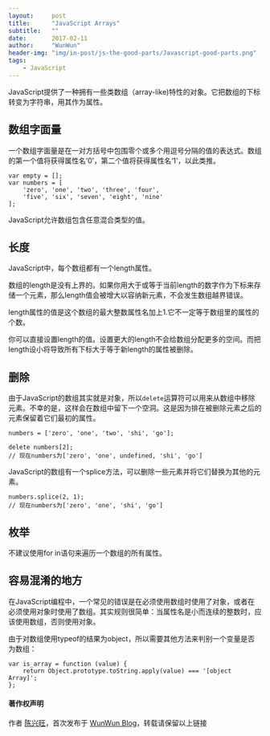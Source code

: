 ```yaml
---
layout:     post
title:      "JavaScript Arrays"
subtitle:   ""
date:       2017-02-11
author:     "WunWun"
header-img: "img/in-post/js-the-good-parts/Javascript-good-parts.png"
tags:
    - JavaScript
---
```



JavaScript提供了一种拥有一些类数组（array-like)特性的对象。它把数组的下标转变为字符串，用其作为属性。

## 数组字面量

一个数组字面量是在一对方括号中包围零个或多个用逗号分隔的值的表达式。数组的第一个值将获得属性名‘0’，第二个值将获得属性名‘1’，以此类推。

```
var empty = [];
var numbers = [
    'zero', 'one', 'two', 'three', 'four',
    'five', 'six', 'seven', 'eight', 'nine'
];
```

JavaScript允许数组包含任意混合类型的值。

## 长度

JavaScript中，每个数组都有一个length属性。

数组的length是没有上界的。如果你用大于或等于当前length的数字作为下标来存储一个元素，那么length值会被增大以容纳新元素，不会发生数组越界错误。

length属性的值是这个数组的最大整数属性名加上1.它不一定等于数组里的属性的个数。

你可以直接设置length的值。设置更大的length不会给数组分配更多的空间。而把length设小将导致所有下标大于等于新length的属性被删除。

## 删除

由于JavaScript的数组其实就是对象，所以`delete`运算符可以用来从数组中移除元素。不幸的是，这样会在数组中留下一个空洞。这是因为排在被删除元素之后的元素保留着它们最初的属性。

```
numbers = ['zero', 'one', 'two', 'shi', 'go'];

delete numbers[2];
// 现在numbers为['zero', 'one', undefined, 'shi', 'go']
```

JavaScript的数组有一个splice方法，可以删除一些元素并将它们替换为其他的元素。

```
numbers.splice(2, 1);
// 现在numbers为['zero', 'one', 'shi', 'go']
```

## 枚举

不建议使用for in语句来遍历一个数组的所有属性。

## 容易混淆的地方

在JavaScript编程中，一个常见的错误是在必须使用数组时使用了对象，或者在必须使用对象时使用了数组。其实规则很简单：当属性名是小而连续的整数时，应该使用数组，否则使用对象。

由于对数组使用typeof的结果为object，所以需要其他方法来判别一个变量是否为数组：

```
var is_array = function (value) {
    return Object.prototype.toString.apply(value) === '[object Array]';
};
```

#### 著作权声明
  
作者 [陈兴旺](http://weibo.com/xingwangchan)，首次发布于 [WunWun Blog](http://iwun.github.io/)，转载请保留以上链接
